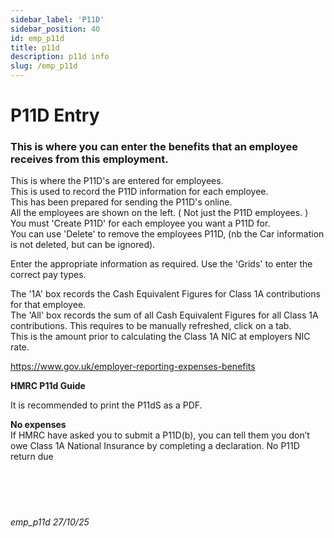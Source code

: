 ```yaml
---
sidebar_label: 'P11D'
sidebar_position: 40
id: emp_p11d
title: p11d
description: p11d info
slug: /emp_p11d
---
```


# P11D Entry

### This is where you can enter the benefits that an employee receives from this employment.

This is where the P11D's are entered for employees.  
This is used to record the P11D information for each employee.  
This has been prepared for sending the P11D's online.  
All the employees are shown on the left. ( Not just the P11D employees. )  
You must 'Create P11D' for each employee you want a P11D for.  
You can use 'Delete' to remove the employees P11D, (nb the Car information is not deleted, but can be ignored).

Enter the appropriate information as required. Use the 'Grids' to enter the correct pay types.

The '1A' box  records the Cash Equivalent Figures for  Class 1A contributions for that employee.  
The 'All' box records the sum of all Cash Equivalent Figures for all Class 1A contributions. This requires to be manually refreshed, click on a tab.  
This is the amount prior to calculating the Class 1A NIC at employers NIC rate.

https://www.gov.uk/employer-reporting-expenses-benefits

**HMRC P11d Guide**

It is recommended to print the P11dS as a PDF.

**No expenses**\
If HMRC have asked you to submit a P11D(b), you can tell them you don’t owe Class 1A National Insurance by completing a declaration.
No P11D return due
<br/>
<br/>
<br/>
<br/>
<br/>
###### emp_p11d 27/10/25